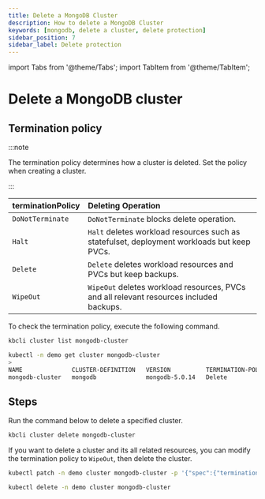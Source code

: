 ```yaml
---
title: Delete a MongoDB Cluster
description: How to delete a MongoDB Cluster
keywords: [mongodb, delete a cluster, delete protection]
sidebar_position: 7
sidebar_label: Delete protection
---
```


import Tabs from '@theme/Tabs';
import TabItem from '@theme/TabItem';

# Delete a MongoDB cluster

## Termination policy

:::note

The termination policy determines how a cluster is deleted. Set the policy when creating a cluster.

:::

| **terminationPolicy**  | **Deleting Operation**                    |
|:--                     | :--                                       |
| `DoNotTerminate`       | `DoNotTerminate` blocks delete operation. |
| `Halt`                 | `Halt` deletes workload resources such as statefulset, deployment workloads but keep PVCs. |
| `Delete`               | `Delete` deletes workload resources and PVCs but keep backups. |
| `WipeOut`              | `WipeOut` deletes workload resources, PVCs and all relevant resources included backups. |

To check the termination policy, execute the following command.

<Tabs>

<TabItem value="kbcli" label="kbcli" default>

```bash
kbcli cluster list mongodb-cluster
```

</TabItem>

<TabItem value="kubectl" label="kubectl">

```bash
kubectl -n demo get cluster mongodb-cluster 
>
NAME              CLUSTER-DEFINITION   VERSION          TERMINATION-POLICY   STATUS    AGE
mongodb-cluster   mongodb              mongodb-5.0.14   Delete               Running   17m
```

</TabItem>

</Tabs>

## Steps

Run the command below to delete a specified cluster.

<Tabs>

<TabItem value="kbcli" label="kbcli" default>

```bash
kbcli cluster delete mongodb-cluster
```

</TabItem>

<TabItem value="kubectl" label="kubectl">

If you want to delete a cluster and its all related resources, you can modify the termination policy to `WipeOut`, then delete the cluster.

```bash
kubectl patch -n demo cluster mongodb-cluster -p '{"spec":{"terminationPolicy":"WipeOut"}}' --type="merge"

kubectl delete -n demo cluster mongodb-cluster
```

</TabItem>

</Tabs>
